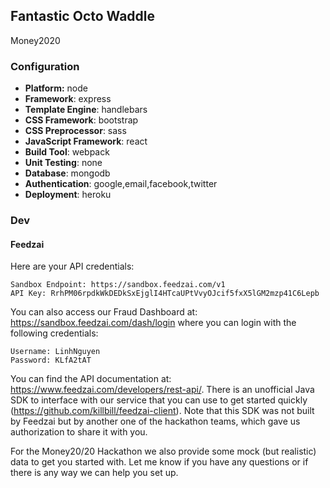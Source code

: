 ## Fantastic Octo Waddle

Money2020

### Configuration
- **Platform:** node
- **Framework**: express
- **Template Engine**: handlebars
- **CSS Framework**: bootstrap
- **CSS Preprocessor**: sass
- **JavaScript Framework**: react
- **Build Tool**: webpack
- **Unit Testing**: none
- **Database**: mongodb
- **Authentication**: google,email,facebook,twitter
- **Deployment**: heroku

### Dev

#### Feedzai

Here are your API credentials:
```
Sandbox Endpoint: https://sandbox.feedzai.com/v1
API Key: RrhPM06rpdkWkDEDkSxEjglI4HTcaUPtVvyOJcif5fxX5lGM2mzp41C6Lepb
```
You can also access our Fraud Dashboard at: https://sandbox.feedzai.com/dash/login where you can login with the following credentials:

```
Username: LinhNguyen
Password: KLfA2tAT
```

You can find the API documentation at: https://www.feedzai.com/developers/rest-api/. There is an unofficial Java SDK to interface with our service that you can use to get started quickly (https://github.com/killbill/feedzai-client). Note that this SDK was not built by Feedzai but by another one of the hackathon teams, which gave us authorization to share it with you.

For the Money20/20 Hackathon we also provide some mock (but realistic) data to get you started with. Let me know if you have any questions or if there is any way we can help you set up.
